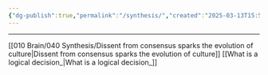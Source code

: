 ```yaml
---
{"dg-publish":true,"permalink":"/synthesis/","created":"2025-03-13T15:51:44.000-04:00","updated":"2025-03-20T15:57:06.000-04:00"}
---
```


---

[[010 Brain/040 Synthesis/Dissent from consensus sparks the evolution of culture\|Dissent from consensus sparks the evolution of culture]]
[[What is a logical decision_\|What is a logical decision_]]
